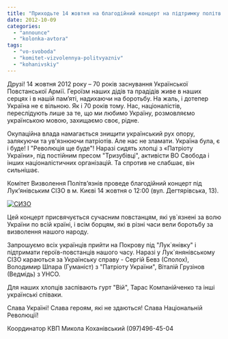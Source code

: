 ```yaml
---
title: "Приходьте 14 жовтня на благодійний концерт на підтримку політв'язнів під Лук'янівським СІЗО"
date: 2012-10-09
categories: 
  - "announce"
  - "kolonka-avtora"
tags: 
  - "vo-svoboda"
  - "komitet-vizvolennya-politvyazniv"
  - "kohanivskiy"
---
```


Друзі! 14 жовтня 2012 року – 70 років заснування Української Повстанської Армії. Героїзм наших дідів та прадідів живе в наших серцях і в нашій пам’яті, надихаючи на боротьбу. На жаль, і дотепер Україна не є вільною. Як і 70 років тому. Нас, націоналістів, переслідують лише за те, що ми любимо Україну, розмовляємо українською мовою, захищаємо своє, рідне.

Окупаційна влада намагається знищити український рух опору, залякуючи та ув'язнюючи патріотів. Але нас не зламати. Україна була, є і буде! І "Революція ще буде"! Наразі сидять хлопці з «Патріоту України», під постійним пресом "Тризубівці", активісти ВО Свобода і інших націоналістичних організацій. Та спротив не слабшає, він сильнішає.

Комітет Визволення Політв’язнів проведе благодійний концерт під Лук’янівським СІЗО в м. Києві 14 жовтня о 12:00 (вул. Дегтярівська, 13).

[![](https://mpz.brovary.org/wp-content/uploads/2012/10/SIZO.png "СИЗО")](https://mpz.brovary.org/wp-content/uploads/2012/10/SIZO.png)

Цей концерт присвячується сучасним повстанцям, які ув\`язнені за волю України по всій країні, і всім борцям, які в різні часи вели боротьбу за визволення нашого народу.

Запрошуємо всіх українців прийти на Покрову під "Лук\`янівку" і підтримати героїв-повстанців нашого часу. Наразі у Лук\`янянівському СІЗО караються за Українську справу - Сергій Бевз (Сполох), Володимир Шпара (Гуманіст) з "Патріоту України", Віталій Грузінов (Ведмідь) з УНСО.

Для наших хлопців заспівають гурт "Вій", Тарас Компанійченко та інші українські співаки.

Слава Україні! Слава героям, які не здаються! Слава Національній Революції!

Координатор КВП Микола Коханівський (097)496-45-04
